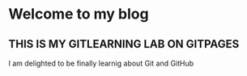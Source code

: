 # Welcome to my blog

## THIS IS MY GITLEARNING LAB ON GITPAGES

I am delighted to be finally learnig about Git and GitHub
